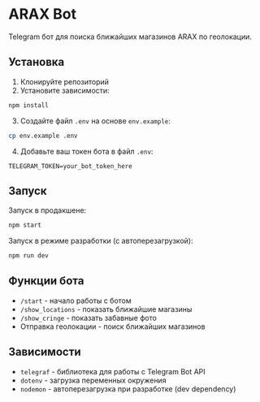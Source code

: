 # ARAX Bot

Telegram бот для поиска ближайших магазинов ARAX по геолокации.

## Установка

1. Клонируйте репозиторий
2. Установите зависимости:
```bash
npm install
```

3. Создайте файл `.env` на основе `env.example`:
```bash
cp env.example .env
```

4. Добавьте ваш токен бота в файл `.env`:
```
TELEGRAM_TOKEN=your_bot_token_here
```

## Запуск

Запуск в продакшене:
```bash
npm start
```

Запуск в режиме разработки (с автоперезагрузкой):
```bash
npm run dev
```

## Функции бота

- `/start` - начало работы с ботом
- `/show_locations` - показать ближайшие магазины
- `/show_cringe` - показать забавные фото
- Отправка геолокации - поиск ближайших магазинов

## Зависимости

- `telegraf` - библиотека для работы с Telegram Bot API
- `dotenv` - загрузка переменных окружения
- `nodemon` - автоперезагрузка при разработке (dev dependency)
